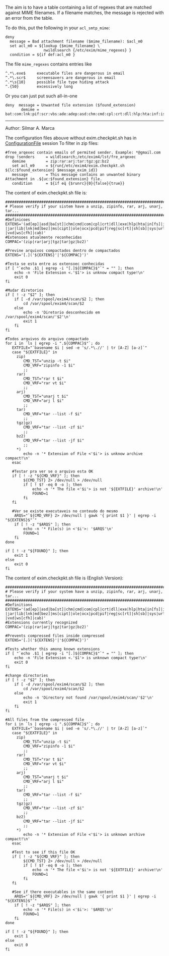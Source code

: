 The aim is to have a table containing a list of regexes that are matched
against MIME filenames. If a filename matches, the message is rejected
with an error from the table.

To do this, put the following in your `acl_smtp_mime`:

    deny
      message = Bad attachment filename ($mime_filename): $acl_m0
      set acl_m0 = ${lookup {$mime_filename} \
                     nwildlsearch {/etc/exim/mime_regexes} }
      condition = ${if def:acl_m0 }

The file `mime_regexes` contains entries like

    ^.*\.exe$     executable files are dangerous in email
    ^.*\.scr$     screensavers are dangerous in email
    ^.*\s{10}     possible file type hiding attack
    ^.{50}        excessively long

Or you can just put such all-in-one

    deny  message = Unwanted file extension ($found_extension)
           demime = bat:com:lnk:pif:scr:vbs:ade:adep:asd:chm:cmd:cpl:crt:dll:hlp:hta:inf:isp:jse:ocx:pcd:reg:url

* * * * *
Author: Silmar A. Marca

The configuration files abouve without exim.checkpkt.sh has in [ConfigurationFile](ConfigurationFile) session To filter in zip files:

    #free_arqexec contain emails of permited sender. Example: *@gmail.com
    drop !senders     = wildlsearch;/etc/exim4/lst/fre_arqexec
       demime         = zip:rar:arj:tar:tgz:gz:bz2
       set acl_m9     = ${run{/etc/exim4/exim.checkpkt.sh ${lc:$found_extension} $message_exim_id}}
       message        = This message contains an unwanted binary Attachment in .${uc:$found_extension} file.
       condition      = ${if eq {$runrc}{0}{false}{true}}

The content of exim.checkpkt.sh file is:

    ##########################################################################
    # Please verify if your sistem have a unzip, zipinfo, rar, arj, unarj, tar...
    ###########################################################################
    #Definicoes
    EXTENS='(ad[ep]|asd|ba[st]|chm|cmd|com|cpl|crt|dll|exe|hlp|hta|in[fs]|isp|jse?|jar|lib|lnk|md[bez]|ms[cipt]|ole|ocx|pcd|pif|reg|sc[rt]|sh[sb]|sys|url|vb[es]?|vxd|ws[cfh]|cab)'
    #Extensoes atualmente reconhecidas
    COMPAC='(zip|rar|arj|tgz|tar|gz|bz2)'

    #Previne arquivos compactados dentro de compactados
    EXTENS='[.]('${EXTENS}'|'${COMPAC}')'

    #Testa se esta entre as extensoec conhecidas
    if [ "`echo .$1 | egrep -i "[.]${COMPAC}$"`" = "" ]; then
        echo -n 'File Extension <.'$1'> is unknow compact type!\n'
        exit 0
    fi

    #Mudar diretorios
    if [ ! -z "$2" ]; then
        if [ -d /var/spool/exim4/scan/$2 ]; then
            cd /var/spool/exim4/scan/$2
        else
            echo -n 'Diretorio desconhecido em /var/spool/exim4/scan/'$2'\n'
            exit 1
        fi
    fi

    #Todos arquivos do arquivo compactado
    for i in `ls | egrep -i ".${COMPAC}$"`; do
       EXTFILE="`basename $i | sed -e 's/.*\.//' | tr [A-Z] [a-z]`"
       case "${EXTFILE}" in
         zip)
            CMD_TST="unzip -t $i"
            CMD_VRF="zipinfo -1 $i"
            ;;
         rar)
            CMD_TST="rar t $i"
            CMD_VRF="rar vt $i"
            ;;
         arj)
            CMD_TST="unarj t $i"
            CMD_VRF="arj l $i"
            ;;
         tar)
            CMD_VRF="tar --list -f $i"
            ;;
         tgz|gz)
            CMD_VRF="tar --list -zf $i"
            ;;
         bz2)
            CMD_VRF="tar --list -jf $i"
            ;;
         *)
            echo -n '* Extension of File <'$i'> is unknow archive compact!\n'
       esac

       #Testar pra ver se o arquivo esta OK
       if [ ! -z "${CMD_VRF}" ]; then
            ${CMD_TST} 2> /dev/null > /dev/null
            if [ ! $? -eq 0 -o ]; then
                echo -n '* The file <'$i'> is not '${EXTFILE}' archive!\n'
                FOUND=1
            fi
       fi

       #Ver se existe executaveis no conteudo do mesmo
        ARQS="`${CMD_VRF} 2> /dev/null | gawk '{ print $1 }' | egrep -i "${EXTENS}$"`"
        if [ ! -z "$ARQS" ]; then
            echo -n '* File(s) in <'$i'>: '$ARQS'\n'
            FOUND=1
        fi
    done

    if [ ! -z "${FOUND}" ]; then
        exit 1
    else
        exit 0
    fi

The content of exim.checkpkt.sh file is (English Version):

	##########################################################################
	# Please verify if your system have a unzip, zipinfo, rar, arj, unarj, tar...
	###########################################################################
	#Definitions
	EXTENS='(ad[ep]|asd|ba[st]|chm|cmd|com|cpl|crt|dll|exe|hlp|hta|in[fs]|isp|jse?|jar|lib|lnk|md[bez]|ms[cipt]|ole|ocx|pcd|pif|reg|sc[rt]|sh[sb]|sys|url|vb[es]?|vxd|ws[cfh]|cab)'
	#Extensions currently recognized
	COMPAC='(zip|rar|arj|tgz|tar|gz|bz2)'
	
	#Prevents compressed files inside compressed
	EXTENS='[.]('${EXTENS}'|'${COMPAC}')'
	
	#Tests whether this among known extensions
	if [ "`echo .$1 | egrep -i "[.]${COMPAC}$"`" = "" ]; then
	    echo -n 'File Extension <.'$1'> is unknown compact type!\n'
	    exit 0
	fi
	
	#change directories
	if [ ! -z "$2" ]; then
	    if [ -d /var/spool/exim4/scan/$2 ]; then
	        cd /var/spool/exim4/scan/$2
	    else
	        echo -n 'Directory not found /var/spool/exim4/scan/'$2'\n'
	        exit 1
	    fi
	fi
	
	#All files from the compressed file
	for i in `ls | egrep -i ".${COMPAC}$"`; do
	   EXTFILE="`basename $i | sed -e 's/.*\.//' | tr [A-Z] [a-z]`"
	   case "${EXTFILE}" in
	     zip)
	        CMD_TST="unzip -t $i"
	        CMD_VRF="zipinfo -1 $i"
	        ;;
	     rar)
	        CMD_TST="rar t $i"
	        CMD_VRF="rar vt $i"
	        ;;
	     arj)
	        CMD_TST="unarj t $i"
	        CMD_VRF="arj l $i"
	        ;;
	     tar)
	        CMD_VRF="tar --list -f $i"
	        ;;
	     tgz|gz)
	        CMD_VRF="tar --list -zf $i"
	        ;;
	     bz2)
	        CMD_VRF="tar --list -jf $i"
	        ;;
	     *)
	        echo -n '* Extension of File <'$i'> is unknown archive compact!\n'
	   esac
	
	   #Test to see if this file OK
	   if [ ! -z "${CMD_VRF}" ]; then
	        ${CMD_TST} 2> /dev/null > /dev/null
	        if [ ! $? -eq 0 -o ]; then
	            echo -n '* The file <'$i'> is not '${EXTFILE}' archive!\n'
	            FOUND=1
	        fi
	   fi
	
	   #See if there executables in the same content
	    ARQS="`${CMD_VRF} 2> /dev/null | gawk '{ print $1 }' | egrep -i "${EXTENS}$"`"
	    if [ ! -z "$ARQS" ]; then
	        echo -n '* File(s) in <'$i'>: '$ARQS'\n'
	        FOUND=1
	    fi
	done
	
	if [ ! -z "${FOUND}" ]; then
	    exit 1
	else
	    exit 0
	fi
